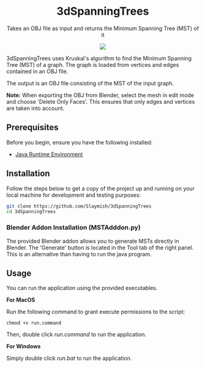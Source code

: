 <h1 align="center">3dSpanningTrees</h1>
<p align="center">Takes an OBJ file as input and returns the Minimum Spanning Tree (MST) of it</p>

<p align="center">
  <img src="https://github.com/Slaymish/3dSpanningTrees/assets/21288505/3c9e87c3-d31d-4b37-8b8e-fd2ac10693fb">
</p>

3dSpanningTrees uses Kruskal's algorithm to find the Minimum Spanning Tree (MST) of a graph. The graph is loaded from vertices and edges contained in an OBJ file. 

The output is an OBJ file consisting of the MST of the input graph.

**Note:** When exporting the OBJ from Blender, select the mesh in edit mode and choose 'Delete Only Faces'. This ensures that only edges and vertices are taken into account.

## Prerequisites

Before you begin, ensure you have the following installed:
- [Java Runtime Environment](https://www.oracle.com/java/technologies/downloads/)

## Installation

Follow the steps below to get a copy of the project up and running on your local machine for development and testing purposes:

```bash
git clone https://github.com/Slaymish/3dSpanningTrees
cd 3dSpanningTrees
```

### Blender Addon Installation (MSTAdddon.py)
The provided Blender addon allows you to generate MSTs directly in Blender. The 'Generate' button is located in the Tool tab of the right panel. This is an alternative than having to run the java program.

## Usage
You can run the application using the provided executables.

**For MacOS**

Run the following command to grant execute permissions to the script:
```
chmod +x run.command
```

Then, double click _run.command_ to run the application.

**For Windows**

Simply double click _run.bat_ to run the application.
